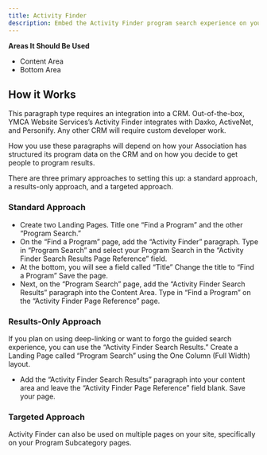 ```yaml
---
title: Activity Finder
description: Embed the Activity Finder program search experience on your website, which helps users pre-filter the activities they want to search for.
---
```


**Areas It Should Be Used**

* Content Area
* Bottom Area

## How it Works

This paragraph type requires an integration into a CRM. Out-of-the-box, YMCA Website Services’s Activity Finder integrates with Daxko, ActiveNet, and Personify. Any other CRM will require custom developer work.

How you use these paragraphs will depend on how your Association has structured its program data on the CRM and on how you decide to get people to program results.

There are three primary approaches to setting this up: a standard approach, a results-only approach, and a targeted approach.

### Standard Approach

* Create two Landing Pages. Title one “Find a Program” and the other “Program Search.”
* On the “Find a Program” page, add the “Activity Finder” paragraph. Type in “Program Search” and select your Program Search in the “Activity Finder Search Results Page Reference” field.
* At the bottom, you will see a field called “Title” Change the title to “Find a Program” Save the page.
* Next, on the “Program Search” page, add the “Activity Finder Search Results” paragraph into the Content Area. Type in “Find a Program” on the “Activity Finder Page Reference” page.

### Results-Only Approach

If you plan on using deep-linking or want to forgo the guided search experience, you can use the “Activity Finder Search Results.” Create a Landing Page called “Program Search” using the One Column (Full Width) layout.

* Add the “Activity Finder Search Results” paragraph into your content area and leave the “Activity Finder Page Reference” field blank. Save your page.

### Targeted Approach

Activity Finder can also be used on multiple pages on your site, specifically on your Program Subcategory pages.

